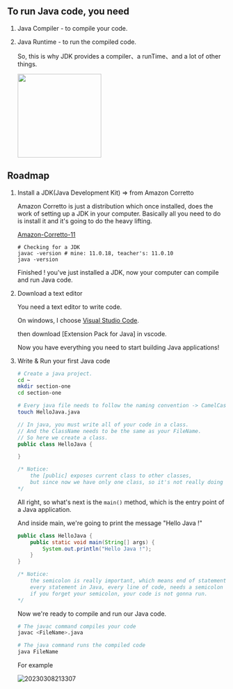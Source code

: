 ## To run Java code, you need

1. Java Compiler - to compile your code.

2. Java Runtime - to run the compiled code.

    So, this is why JDK provides a compiler、a runTime、and a lot of other things.

    <img style="width: 12rem;" src="https://aliyun-oss-lpj.oss-cn-qingdao.aliyuncs.com/images/by-clipboard/20230307213835.png"></img>

## Roadmap

1. Install a JDK(Java Development Kit) => from Amazon Corretto

    Amazon Corretto is just a distribution which once installed, does the work of setting up a JDK in your computer. Basically all you need to do is install it and it's going to do the heavy lifting.

    [Amazon-Corretto-11](https://docs.aws.amazon.com/corretto/latest/corretto-11-ug/downloads-list.html)


    ```shell
    # Checking for a JDK
    javac -version # mine: 11.0.18, teacher's: 11.0.10
    java -version
    ```

    Finished ! you've just installed a JDK, now your computer can compile and run Java code.

2. Download a text editor

    You need a text editor to write code.

    On windows, I choose [Visual Studio Code](https://code.visualstudio.com/download).

    then download [Extension Pack for Java] in vscode.

    Now you have everything you need to start building Java applications!

3. Write & Run your first Java code

    ```bash
    # Create a java project.
    cd ~
    mkdir section-one
    cd section-one

    # Every java file needs to follow the naming convention -> CamelCase.
    touch HelloJava.java
    ```

    ```java
    // In java, you must write all of your code in a class.
    // And the ClassName needs to be the same as your FileName.
    // So here we create a class.
    public class HelloJava {

    }

    /* Notice:
        the [public] exposes current class to other classes,
        but since now we have only one class, so it's not really doing anything.
    */
    ```

    All right, so what's next is the `main()` method, which is the entry point of a Java application.

    And inside main, we're going to print the message "Hello Java !"

    ```java
    public class HelloJava {
        public static void main(String[] args) {
            System.out.println("Hello Java !");
        }
    }

    /* Notice:
        the semicolon is really important, which means end of statement.
        every statement in Java, every line of code, needs a semicolon at the end.
        if you forget your semicolon, your code is not gonna run.
    */
    ```

    Now we're ready to compile and run our Java code.

    ```bash
    # The javac command compiles your code
    javac <FileName>.java

    # The java command runs the compiled code
    java FileName
    ```

    For example

    ![20230308213307](https://aliyun-oss-lpj.oss-cn-qingdao.aliyuncs.com/images/by-clipboard/20230308213307.png)

